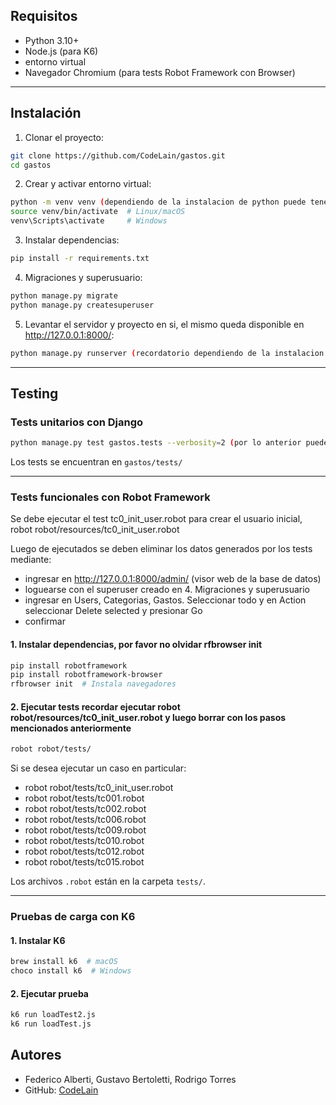 
##  Requisitos

- Python 3.10+
- Node.js (para K6)
- entorno virtual
- Navegador Chromium (para tests Robot Framework con Browser)

---

## Instalación

1. Clonar el proyecto:

```bash
git clone https://github.com/CodeLain/gastos.git
cd gastos
```

2. Crear y activar entorno virtual:

```bash
python -m venv venv (dependiendo de la instalacion de python puede tener que ejecutar python3 -m venv venv)
source venv/bin/activate  # Linux/macOS
venv\Scripts\activate     # Windows
```

3. Instalar dependencias:

```bash
pip install -r requirements.txt
```

4. Migraciones y superusuario:

```bash
python manage.py migrate
python manage.py createsuperuser
```

5. Levantar el servidor y proyecto en si, el mismo queda disponible en http://127.0.0.1:8000/:

```bash
python manage.py runserver (recordatorio dependiendo de la instalacion de python puede ser python3 en vez de python, ej: python3 manage.py runserver)
```

---

##  Testing

### Tests unitarios con Django

```bash
python manage.py test gastos.tests --verbosity=2 (por lo anterior puede ser: python3 manage.py test gastos.tests --verbosity=2)
```

Los tests se encuentran en `gastos/tests/`

---

### Tests funcionales con Robot Framework

Se debe ejecutar el test tc0_init_user.robot para crear el usuario inicial, robot robot/resources/tc0_init_user.robot

Luego de ejecutados se deben eliminar los datos generados por los tests mediante:
- ingresar en http://127.0.0.1:8000/admin/ (visor web de la base de datos)
- loguearse con el superuser creado en 4. Migraciones y superusuario
- ingresar en Users, Categorias, Gastos. Seleccionar todo y en Action seleccionar Delete selected y presionar Go
- confirmar

#### 1. Instalar dependencias, por favor no olvidar rfbrowser init

```bash
pip install robotframework
pip install robotframework-browser
rfbrowser init  # Instala navegadores
```

#### 2. Ejecutar tests recordar ejecutar robot robot/resources/tc0_init_user.robot y luego borrar con los pasos mencionados anteriormente

```bash
robot robot/tests/
```

Si se desea ejecutar un caso en particular:

- robot robot/tests/tc0_init_user.robot
- robot robot/tests/tc001.robot
- robot robot/tests/tc002.robot
- robot robot/tests/tc006.robot
- robot robot/tests/tc009.robot
- robot robot/tests/tc010.robot
- robot robot/tests/tc012.robot
- robot robot/tests/tc015.robot

Los archivos `.robot` están en la carpeta `tests/`.

---

### Pruebas de carga con K6

#### 1. Instalar K6

```bash
brew install k6  # macOS
choco install k6  # Windows
```

#### 2. Ejecutar prueba

```bash
k6 run loadTest2.js
k6 run loadTest.js
```

## Autores

- Federico Alberti, Gustavo Bertoletti, Rodrigo Torres 
- GitHub: [CodeLain](https://github.com/CodeLain)

